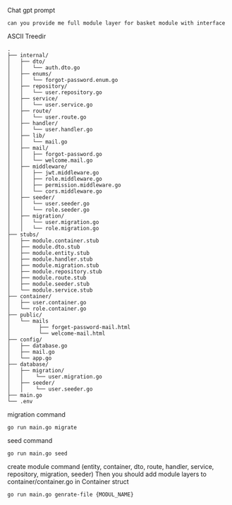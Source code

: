 Chat gpt  prompt
```
can you provide me full module layer for basket module with interface
```

ASCII Treedir

```
.
├── internal/
│   ├── dto/
│   │   └── auth.dto.go
│   ├── enums/
│   │   └── forgot-password.enum.go
│   ├── repository/
│   │   └── user.repository.go
│   ├── service/
│   │   └── user.service.go
│   ├── route/
│   │   └── user.route.go
│   ├── handler/
│   │   └── user.handler.go
│   ├── lib/
│   │   └── mail.go
│   ├── mail/
│   │   ├── forgot-password.go
│   │   └── welcome.mail.go
│   ├── middleware/
│   │   ├── jwt.middleware.go
│   │   ├── role.middleware.go
│   │   ├── permission.middleware.go
│   │   └── cors.middleware.go
│   ├── seeder/
│   │   └── user.seeder.go
│   │   └── role.seeder.go
│   ├── migration/
│   │   └── user.migration.go
│   │   └── role.migration.go
├── stubs/
│   ├── module.container.stub
│   ├── module.dto.stub
│   ├── module.entity.stub
│   ├── module.handler.stub
│   ├── module.migration.stub
│   ├── module.repository.stub
│   ├── module.route.stub
│   ├── module.seeder.stub
│   └── module.service.stub
├── container/
│   ├── user.container.go
│   └── role.container.go
├── public/
│   └── mails
│         ├── forget-password-mail.html
│         └── welcome-mail.html
├── config/
│   ├── database.go
│   ├── mail.go
│   └── app.go
├── database/
│   ├── migration/
│   │    └── user.migration.go
│   ├── seeder/
│   │    └── user.seeder.go
├── main.go
└── .env
```

migration command 
```
go run main.go migrate
```

seed command 
```
go run main.go seed
```
create module command (entity, container, dto, route, handler, service, repository, migration, seeder)
Then you should add  module layers to container/container.go in Container struct
```
go run main.go genrate-file {MODUL_NAME}
```
